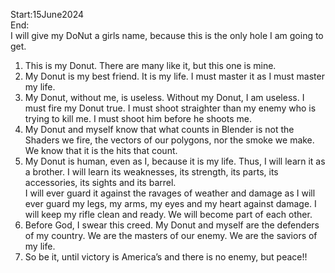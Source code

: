 Start:15June2024</br>
End:</br>
I will give my DoNut a girls name, because this is the only hole I am going to get.</br>
1. This is my Donut. There are many like it, but this one is mine.</br>
2. My Donut is my best friend. It is my life. I must master it as I must master my life.</br>
3. My Donut, without me, is useless. Without my Donut, I am useless. I must fire my Donut true. I must shoot straighter than my enemy who is trying to kill me. I must shoot him before he shoots me.</br>
4. My Donut and myself know that what counts in Blender is not the Shaders we fire, the vectors of our polygons, nor the smoke we make. We know that it is the hits that count.</br>
5. My Donut is human, even as I, because it is my life. Thus, I will learn it as a brother. I will learn its weaknesses, its strength, its parts, its accessories, its sights and its barrel.</br>
  I will ever guard it against the ravages of weather and damage as I will ever guard my legs, my arms, my eyes and my heart against damage. I will keep my rifle clean and ready. We will become part of each other.</br>
6. Before God, I swear this creed. My Donut and myself are the defenders of my country. We are the masters of our enemy. We are the saviors of my life.</br>
7. So be it, until victory is America’s and there is no enemy, but peace!!</br>
